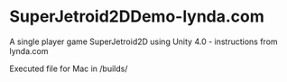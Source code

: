 SuperJetroid2DDemo-lynda.com
============================

A single player game SuperJetroid2D using Unity 4.0 - instructions from lynda.com 

Executed file for Mac in /builds/
